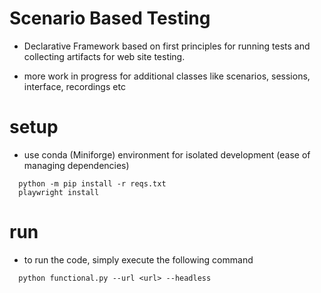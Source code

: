 # Scenario Based Testing

- Declarative Framework based on first principles for running tests and collecting artifacts for web site testing.

- more work in progress for additional classes like scenarios, sessions, interface, recordings etc

# setup

- use conda (Miniforge) environment for isolated development (ease of managing dependencies)

```
  python -m pip install -r reqs.txt
  playwright install
```
# run

- to run the code, simply execute the following command

```
  python functional.py --url <url> --headless
```